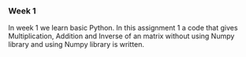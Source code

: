 ### Week 1
In week 1 we learn basic Python.
In this assignment 1 a code that gives Multiplication, Addition and Inverse of an matrix without using Numpy library and using Numpy library is written.
